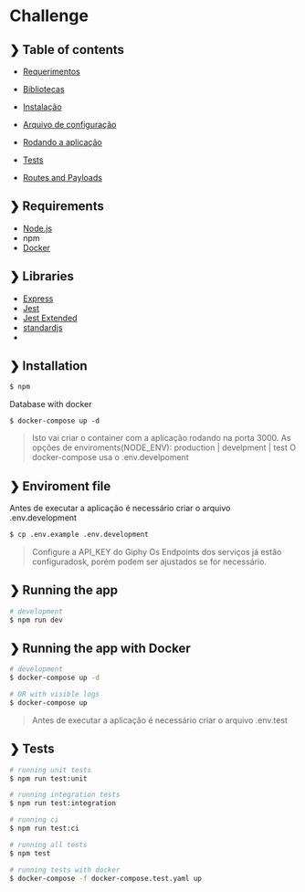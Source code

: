 # Challenge
## ❯ Table of contents

- [Requerimentos](#-requirements)
- [Bibliotecas](#-libraries)
- [Instalação](#-installation)
- [Arquivo de configuração](#-environment-file)
- [Rodando a aplicação](#-running-the-app)
- [Tests](#-tests)

- [Routes and Payloads](#-routes-and-payloads)

## ❯ Requirements

- [Node.js](https://nodejs.org/en/)
- npm
- [Docker](https://docs.docker.com/get-docker/)

## ❯ Libraries
- [Express](https://expressjs.com/)
- [Jest](https://expressjs.com/)
- [Jest Extended](https://github.com/jest-community/jest-extended)
- [standardjs](https://standardjs.com/)
-

## ❯ Installation

```bash
$ npm
```

Database with docker

```
$ docker-compose up -d
```
> Isto vai criar o container com a aplicação rodando na porta 3000.
> As opções de enviroments(NODE_ENV): production | develpment | test
> O docker-compose usa o .env.develpoment

## ❯ Enviroment file

Antes de executar a aplicação é necessário criar o arquivo .env.development
```bash
$ cp .env.example .env.development
```
> Configure a API_KEY do Giphy
> Os Endpoints dos serviços já estão configuradosk, porém podem ser ajustados se for necessário.
## ❯ Running the app

```bash
# development
$ npm run dev
```
## ❯ Running the app with Docker
```bash
# development
$ docker-compose up -d

# OR with visible logs
$ docker-compose up
```


> Antes de executar a aplicação é necessário criar o arquivo .env.test
## ❯ Tests

```bash
# running unit tests
$ npm run test:unit

# running integration tests
$ npm run test:integration

# running ci
$ npm run test:ci

# running all tests
$ npm test

# running tests with docker
$ docker-compose -f docker-compose.test.yaml up
```
